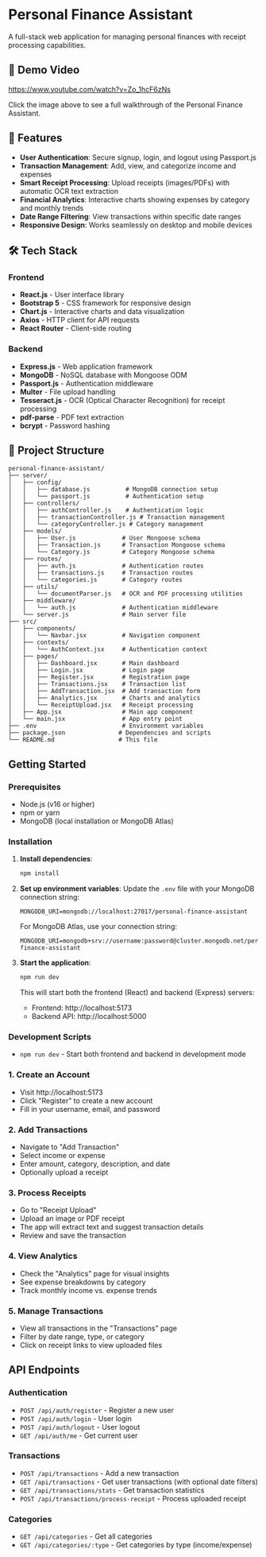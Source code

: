 # Personal Finance Assistant

A full-stack web application for managing personal finances with receipt processing capabilities.

## 🎥 Demo Video

https://www.youtube.com/watch?v=Zo_1hcF6zNs

Click the image above to see a full walkthrough of the Personal Finance Assistant.


## 🌟 Features

- **User Authentication**: Secure signup, login, and logout using Passport.js
- **Transaction Management**: Add, view, and categorize income and expenses
- **Smart Receipt Processing**: Upload receipts (images/PDFs) with automatic OCR text extraction
- **Financial Analytics**: Interactive charts showing expenses by category and monthly trends
- **Date Range Filtering**: View transactions within specific date ranges
- **Responsive Design**: Works seamlessly on desktop and mobile devices

## 🛠️ Tech Stack

### Frontend
- **React.js** - User interface library
- **Bootstrap 5** - CSS framework for responsive design
- **Chart.js** - Interactive charts and data visualization
- **Axios** - HTTP client for API requests
- **React Router** - Client-side routing

### Backend
- **Express.js** - Web application framework
- **MongoDB** - NoSQL database with Mongoose ODM
- **Passport.js** - Authentication middleware
- **Multer** - File upload handling
- **Tesseract.js** - OCR (Optical Character Recognition) for receipt processing
- **pdf-parse** - PDF text extraction
- **bcrypt** - Password hashing

## 📂 Project Structure

```
personal-finance-assistant/
├── server/
│   ├── config/
│   │   ├── database.js          # MongoDB connection setup
│   │   └── passport.js          # Authentication setup
│   ├── controllers/
│   │   ├── authController.js    # Authentication logic
│   │   ├── transactionController.js # Transaction management
│   │   └── categoryController.js # Category management
│   ├── models/
│   │   ├── User.js             # User Mongoose schema
│   │   ├── Transaction.js      # Transaction Mongoose schema
│   │   └── Category.js         # Category Mongoose schema
│   ├── routes/
│   │   ├── auth.js             # Authentication routes
│   │   ├── transactions.js     # Transaction routes
│   │   └── categories.js       # Category routes
│   ├── utils/
│   │   └── documentParser.js   # OCR and PDF processing utilities
│   ├── middleware/
│   │   └── auth.js             # Authentication middleware
│   └── server.js               # Main server file
├── src/
│   ├── components/
│   │   └── Navbar.jsx          # Navigation component
│   ├── contexts/
│   │   └── AuthContext.jsx     # Authentication context
│   ├── pages/
│   │   ├── Dashboard.jsx       # Main dashboard
│   │   ├── Login.jsx           # Login page
│   │   ├── Register.jsx        # Registration page
│   │   ├── Transactions.jsx    # Transaction list
│   │   ├── AddTransaction.jsx  # Add transaction form
│   │   ├── Analytics.jsx       # Charts and analytics
│   │   └── ReceiptUpload.jsx   # Receipt processing
│   ├── App.jsx                 # Main app component
│   └── main.jsx                # App entry point
├── .env                        # Environment variables
├── package.json               # Dependencies and scripts
└── README.md                  # This file
```

## Getting Started

### Prerequisites
- Node.js (v16 or higher)
- npm or yarn
- MongoDB (local installation or MongoDB Atlas)

### Installation

1. **Install dependencies**:
   ```bash
   npm install
   ```

2. **Set up environment variables**:
   Update the `.env` file with your MongoDB connection string:
   ```
   MONGODB_URI=mongodb://localhost:27017/personal-finance-assistant
   ```
   
   For MongoDB Atlas, use your connection string:
   ```
   MONGODB_URI=mongodb+srv://username:password@cluster.mongodb.net/personal-finance-assistant
   ```

3. **Start the application**:
   ```bash
   npm run dev
   ```

   This will start both the frontend (React) and backend (Express) servers:
   - Frontend: http://localhost:5173
   - Backend API: http://localhost:5000

### Development Scripts

- `npm run dev` - Start both frontend and backend in development mode

### 1. **Create an Account**
- Visit http://localhost:5173
- Click "Register" to create a new account
- Fill in your username, email, and password

### 2. **Add Transactions**
- Navigate to "Add Transaction"
- Select income or expense
- Enter amount, category, description, and date
- Optionally upload a receipt

### 3. **Process Receipts**
- Go to "Receipt Upload"
- Upload an image or PDF receipt
- The app will extract text and suggest transaction details
- Review and save the transaction

### 4. **View Analytics**
- Check the "Analytics" page for visual insights
- See expense breakdowns by category
- Track monthly income vs. expense trends

### 5. **Manage Transactions**
- View all transactions in the "Transactions" page
- Filter by date range, type, or category
- Click on receipt links to view uploaded files

## API Endpoints

### Authentication
- `POST /api/auth/register` - Register a new user
- `POST /api/auth/login` - User login
- `POST /api/auth/logout` - User logout
- `GET /api/auth/me` - Get current user

### Transactions
- `POST /api/transactions` - Add a new transaction
- `GET /api/transactions` - Get user transactions (with optional date filters)
- `GET /api/transactions/stats` - Get transaction statistics
- `POST /api/transactions/process-receipt` - Process uploaded receipt

### Categories
- `GET /api/categories` - Get all categories
- `GET /api/categories/:type` - Get categories by type (income/expense)



